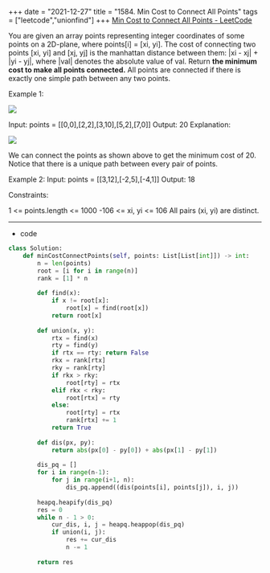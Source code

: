 +++ 
date = "2021-12-27"
title = "1584. Min Cost to Connect All Points"
tags = ["leetcode","unionfind"]
+++
[Min Cost to Connect All Points - LeetCode](https://leetcode.com/problems/min-cost-to-connect-all-points/)

You are given an array points representing integer coordinates of some points on a 2D-plane, where points[i] = [xi, yi].
The cost of connecting two points [xi, yi] and [xj, yj] is the manhattan distance between them: |xi - xj| + |yi - yj|, where |val| denotes the absolute value of val.
Return __the minimum cost to make all points connected.__ All points are connected if there is exactly one simple path between any two points.
 
Example 1:

![](https://assets.leetcode.com/uploads/2020/08/26/d.png)

Input: points = [[0,0],[2,2],[3,10],[5,2],[7,0]] Output: 20 Explanation: 

![](https://assets.leetcode.com/uploads/2020/08/26/c.png) 

We can connect the points as shown above to get the minimum cost of 20. Notice that there is a unique path between every pair of points. 

Example 2:
Input: points = [[3,12],[-2,5],[-4,1]] Output: 18 
 
Constraints:

1 <= points.length <= 1000
-106 <= xi, yi <= 106
All pairs (xi, yi) are distinct.

---
- code
```py
class Solution:
    def minCostConnectPoints(self, points: List[List[int]]) -> int:
        n = len(points)
        root = [i for i in range(n)]
        rank = [1] * n
        
        def find(x):
            if x != root[x]:    
                root[x] = find(root[x])
            return root[x]
        
        def union(x, y):
            rtx = find(x)
            rty = find(y)
            if rtx == rty: return False
            rkx = rank[rtx]
            rky = rank[rty]
            if rkx > rky:
                root[rty] = rtx
            elif rkx < rky:
                root[rtx] = rty
            else:
                root[rty] = rtx
                rank[rtx] += 1
            return True
        
        def dis(px, py):
            return abs(px[0] - py[0]) + abs(px[1] - py[1])
        
        dis_pq = []
        for i in range(n-1):
            for j in range(i+1, n):
                dis_pq.append((dis(points[i], points[j]), i, j))
                
        heapq.heapify(dis_pq)
        res = 0
        while n - 1 > 0:
            cur_dis, i, j = heapq.heappop(dis_pq)
            if union(i, j):
                res += cur_dis
                n -= 1
            
        return res
```
